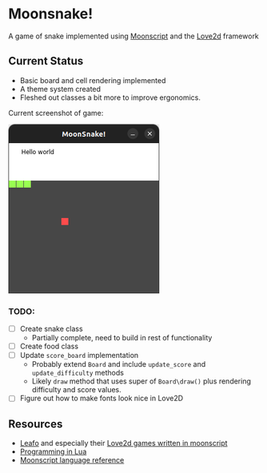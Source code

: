 # Moonsnake!
A game of snake implemented using [Moonscript](moonscript.org/) and the [Love2d](https://love2d.org/) framework

## Current Status

* Basic board and cell rendering implemented
* A theme system created
* Fleshed out classes a bit more to improve ergonomics.

Current screenshot of game:


![Game image](./repo_resources/game.png)

### TODO:
- [ ] Create snake class
  - Partially complete, need to build in rest of functionality
- [ ] Create food class
- [ ] Update `score_board` implementation
  * Probably extend `Board` and include `update_score` and `update_difficulty` methods
  * Likely `draw` method that uses super of `Board\draw()` plus rendering difficulty and score values.
- [ ] Figure out how to make fonts look nice in Love2D

## Resources

* [Leafo](https://github.com/leafo) and especially their [Love2d games written in moonscript](https://github.com/leafo/ludum-dare-30/tree/master)
* [Programming in Lua](https://www.lua.org/pil/contents.html)
* [Moonscript language reference](https://moonscript.org/reference)